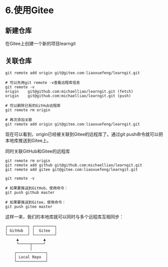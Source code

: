 # 6.使用Gitee



## 新建仓库

在Gitee上创建一个新的项目learngit



## 关联仓库

```shell
git remote add origin git@gitee.com:liaoxuefeng/learngit.git

# 可以先用git remote -v查看远程库信息
git remote -v
origin    git@github.com:michaelliao/learngit.git (fetch)
origin    git@github.com:michaelliao/learngit.git (push)

# 可以删除已有的GitHub远程库
git remote rm origin

# 再次添加关联
git remote add origin git@gitee.com:liaoxuefeng/learngit.git
```
现在可以看到，origin已经被关联到Gitee的远程库了。通过git push命令就可以把本地库推送到Gitee上。


同时关联GitHub和Gitee的远程库

```shell
git remote rm origin
git remote add github git@github.com:michaelliao/learngit.git
git remote add gitee git@gitee.com:liaoxuefeng/learngit.git

git remote -v

# 如果要推送到GitHub，使用命令：
git push github master

# 如果要推送到Gitee，使用命令：
git push gitee master
```



这样一来，我们的本地库就可以同时与多个远程库互相同步：

```
┌─────────┐ ┌─────────┐
│ GitHub  │ │  Gitee  │
└─────────┘ └─────────┘
     ▲           ▲
     └─────┬─────┘
           │
    ┌─────────────┐
    │ Local Repo  │
    └─────────────┘
```